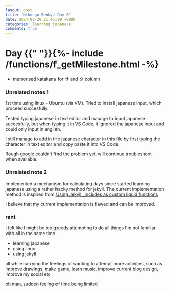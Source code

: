 ```yaml
---
layout: post
title: "Nihongo Benkyo Day 6"
date: 2024-08-20 21:46:00 +0800
categories: learning japanese
comments: true
---
```


# Day {{" "}}{%- include /functions/f_getMilestone.html -%}
- memorised katakana for サ and タ column

### Unrelated notes 1
1st time using linux - Ubuntu (via VM).
Tried to install japanese input, which proceed succesfully.

Tested typing japanese in text editor and manage to input japanese succesfully, but when typing it in VS Code, it ignored the japanese input and could only input in english.

I still manage to add in the japanese character in this file by first typing the character in text editor and copy paste it into VS Code.

Rough google couldn't find the problem yet, will continue troubleshoot when available.

### Unrelated note 2
Implemented a mechanism for calculating days since started learning japanese using a rather hacky method for jekyll.
The current implementation method is inspired from [Using Jekyll _includes as custom liquid functions](https://hamishwillee.github.io/2014/11/13/jekyll-includes-are-functions/)

I believe that my current implementation is flawed and can be improved.

### rant
I felt like I might be too greedy attempting to do all things I'm not familiar with all in the same time
- learning japanese
- using linux
- using jekyll

all while carrying the feelings of wanting to attempt more activities, such as improve drawings, make game, learn music, improve current blog design, improve my social etc

oh man, sudden feeling of time being limited